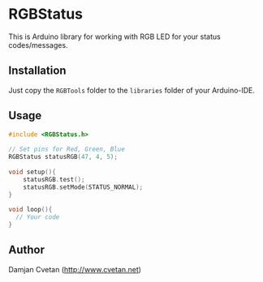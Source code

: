 RGBStatus
=============

This is Arduino library for working with RGB LED for your status codes/messages.

Installation
-------

Just copy the `RGBTools` folder to the `libraries` folder of your Arduino-IDE.

Usage
------------

```c++
#include <RGBStatus.h>
 
// Set pins for Red, Green, Blue
RGBStatus statusRGB(47, 4, 5);
 
void setup(){
	statusRGB.test();
	statusRGB.setMode(STATUS_NORMAL);
}
 
void loop(){
  // Your code
}
```

Author
------------

Damjan Cvetan (http://www.cvetan.net)
